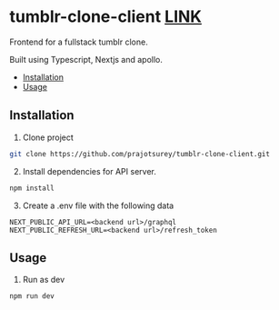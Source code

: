 # tumblr-clone-client [LINK](https://polar-falls-76219.herokuapp.com/)

Frontend for a fullstack tumblr clone.

Built using Typescript, Nextjs and apollo. 
* [Installation](#user-content-installation)
* [Usage](#user-content-usage)

## Installation

1. Clone project

```bash
git clone https://github.com/prajotsurey/tumblr-clone-client.git
```

2. Install dependencies for API server.

```bash
npm install
```

3. Create a .env file with the following data
```
NEXT_PUBLIC_API_URL=<backend url>/graphql
NEXT_PUBLIC_REFRESH_URL=<backend url>/refresh_token
```
## Usage

1. Run as dev

```bash
npm run dev
```
